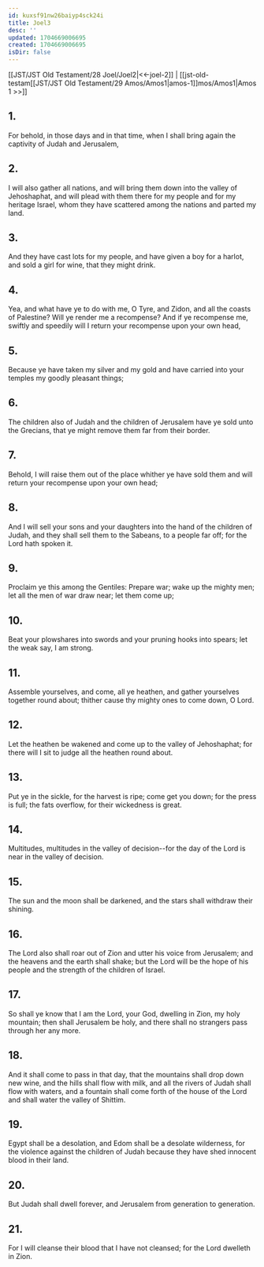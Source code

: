```yaml
---
id: kuxsf91nw26baiyp4sck24i
title: Joel3
desc: ''
updated: 1704669006695
created: 1704669006695
isDir: false
---
```

[[JST/JST Old Testament/28 Joel/Joel2|<<-joel-2]] | [[jst-old-testam[[JST/JST Old Testament/29 Amos/Amos1|amos-1]]mos/Amos1|Amos 1 >>]]
## 1.
For behold, in those days and in that time, when I shall bring again the captivity of Judah and Jerusalem,
## 2.
I will also gather all nations, and will bring them down into the valley of Jehoshaphat, and will plead with them there for my people and for my heritage Israel, whom they have scattered among the nations and parted my land.
## 3.
And they have cast lots for my people, and have given a boy for a harlot, and sold a girl for wine, that they might drink.
## 4.
Yea, and what have ye to do with me, O Tyre, and Zidon, and all the coasts of Palestine? Will ye render me a recompense? And if ye recompense me, swiftly and speedily will I return your recompense upon your own head,
## 5.
Because ye have taken my silver and my gold and have carried into your temples my goodly pleasant things;
## 6.
The children also of Judah and the children of Jerusalem have ye sold unto the Grecians, that ye might remove them far from their border.
## 7.
Behold, I will raise them out of the place whither ye have sold them and will return your recompense upon your own head;
## 8.
And I will sell your sons and your daughters into the hand of the children of Judah, and they shall sell them to the Sabeans, to a people far off; for the Lord hath spoken it.
## 9.
Proclaim ye this among the Gentiles: Prepare war; wake up the mighty men; let all the men of war draw near; let them come up;
## 10.
Beat your plowshares into swords and your pruning hooks into spears; let the weak say, I am strong.
## 11.
Assemble yourselves, and come, all ye heathen, and gather yourselves together round about; thither cause thy mighty ones to come down, O Lord.
## 12.
Let the heathen be wakened and come up to the valley of Jehoshaphat; for there will I sit to judge all the heathen round about.
## 13.
Put ye in the sickle, for the harvest is ripe; come get you down; for the press is full; the fats overflow, for their wickedness is great.
## 14.
Multitudes, multitudes in the valley of decision\--for the day of the Lord is near in the valley of decision.
## 15.
The sun and the moon shall be darkened, and the stars shall withdraw their shining.
## 16.
The Lord also shall roar out of Zion and utter his voice from Jerusalem; and the heavens and the earth shall shake; but the Lord will be the hope of his people and the strength of the children of Israel.
## 17.
So shall ye know that I am the Lord, your God, dwelling in Zion, my holy mountain; then shall Jerusalem be holy, and there shall no strangers pass through her any more.
## 18.
And it shall come to pass in that day, that the mountains shall drop down new wine, and the hills shall flow with milk, and all the rivers of Judah shall flow with waters, and a fountain shall come forth of the house of the Lord and shall water the valley of Shittim.
## 19.
Egypt shall be a desolation, and Edom shall be a desolate wilderness, for the violence against the children of Judah because they have shed innocent blood in their land.
## 20.
But Judah shall dwell forever, and Jerusalem from generation to generation.
## 21.
For I will cleanse their blood that I have not cleansed; for the Lord dwelleth in Zion.

